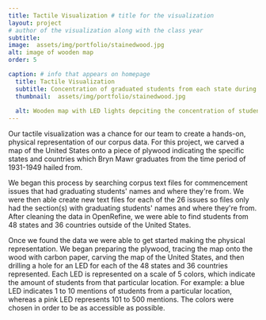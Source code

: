 ```yaml
---
title: Tactile Visualization # title for the visualization
layout: project
# author of the visualization along with the class year 
subtitle: 
image:  assets/img/portfolio/stainedwood.jpg
alt: image of wooden map
order: 5

caption: # info that appears on homepage
  title: Tactile Visualization 
  subtitle: Concentration of graduated students from each state during some years between 1931-1949.
  thumbnail:  assets/img/portfolio/stainedwood.jpg
 
  alt: Wooden map with LED lights depciting the concentration of students graduated from each state
---
```

<!--  
insert visualization code or embedding here
If using an image file for viz, use image variable in header
--> 


Our tactile visualization was a chance for our team to create a hands-on, physical representation of our corpus data. For this project, we carved a map of the United States onto a piece of plywood indicating the specific states and countries which Bryn Mawr graduates from the time period of 1931-1949 hailed from. 

We began this process by searching corpus text files for commencement issues that had graduating students' names and where they're from. We were then able create new text files for each of the 26 issues so files only had the section(s) with graduating students' names and where they're from. After cleaning the data in OpenRefine,  we were able to find students from 48 states and 36 countries outside of the United States. 


Once we found the data we were able to get started making the physical representation. We began preparing the plywood, tracing the map onto the wood with carbon paper, carving the map of the United States, and then drilling a hole for an LED for each of the 48 states and 36 countries represented. Each LED is represented on a scale of 5 colors, which indicate the amount of students from that particular location. For example: a blue LED indicates 1 to 10 mentions of students from a particular location, whereas a pink LED represents 101 to 500 mentions. The colors were chosen in order to be as accessible as possible. 
<!--  
Insert your description for the project here.
--> 


